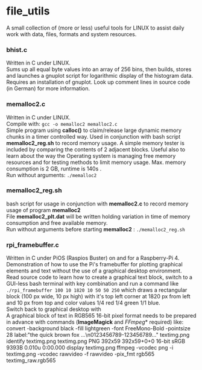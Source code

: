 # file_utils

A small collection of (more or less) useful tools for LINUX to assist daily work with data, files, formats and system resources.

### bhist.c
Written in C under LINUX.<br/>
Sums up all equal byte values into an array of 256 bins, then builds, stores and launches a gnuplot script for logarithmic display of the histogram data. Requires an installation of gnuplot. Look up comment lines in source code (in German) for more information.

### memalloc2.c
Written in C under LINUX.<br/>
Compile with: `gcc -o memalloc2 memalloc2.c` <br/>
Simple program using **calloc()** to claim/release large dynamic memory chunks in a timer controlled way.
Used in conjunction with bash script **memalloc2_reg.sh** to record memory usage. A simple memory tester is included by comparing the contents of 2 adjacent blocks.
Useful also to learn about the way the Operating system is managing free memory resources and for testing methods to limit memory usage.
Max. memory consumption is 2 GB, runtime is 140s .<br/>
Run without arguments: `./memalloc2`

### memalloc2_reg.sh
bash script for usage in conjunction with **memalloc2.c** to record memory usage of program **memalloc2** <br/>
File **memalloc2_plt.dat** will be written holding variation in time of memory consumption and free available memory.<br/>
Run without arguments before starting **memalloc2** : `./memalloc2_reg.sh`

### rpi_framebuffer.c
Written in C under PiOS (Raspios Buster) on and for a Raspberry-Pi 4.
Demonstration of how to use the Pi's framebuffer for plotting graphical elements and text without the use of a graphical desktop environment.<br/>
Read source code to learn how to create a graphical text block, switch to a GUI-less bash terminal with key combination <Ctrl><Alt><F1> and run a command like  `./rpi_framebuffer 100 10 1820 10 50 50 250`  which draws a rectangular block (100 px wide, 10 px high) with it's top left corner at 1820 px from left and 10 px from top and color values 1/4 red 1/4 green 1/1 blue.<br/>
Switch back to graphical desktop with <Ctrl><Alt><F7><br/>
A graphical block of text in RGB565 16-bit pixel format needs to be prepared in advance with commands (**ImageMagick** and *FFmpeg** required) like:<br/>
convert -background black -fill lightgreen -font FreeMono-Bold -pointsize 28 label:"the quick brown fox ...\n0123456789-123456789..." textimg.png
    identify textimg.png
        textimg.png PNG 392x59 392x59+0+0 16-bit sRGB 9393B 0.010u 0:00.000
    display textimg.png
    ffmpeg -vcodec png -i textimg.png -vcodec rawvideo -f rawvideo -pix_fmt rgb565 textimg_raw.rgb565
